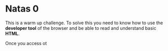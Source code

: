 # Natas 0
This is a warm up challenge. To solve this you need to know how to use the **developer tool** of the browser and be able to read and understand basic **HTML**.

Once you access ot 